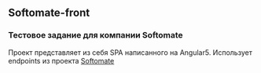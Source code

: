 ## Softomate-front
### Тестовое задание для компании Softomate

Проект представляет из себя SPA написанного на Angular5.
Использует endpoints из проекта 
[Softomate](https://github.com/iworksrc/Softomate)

 
